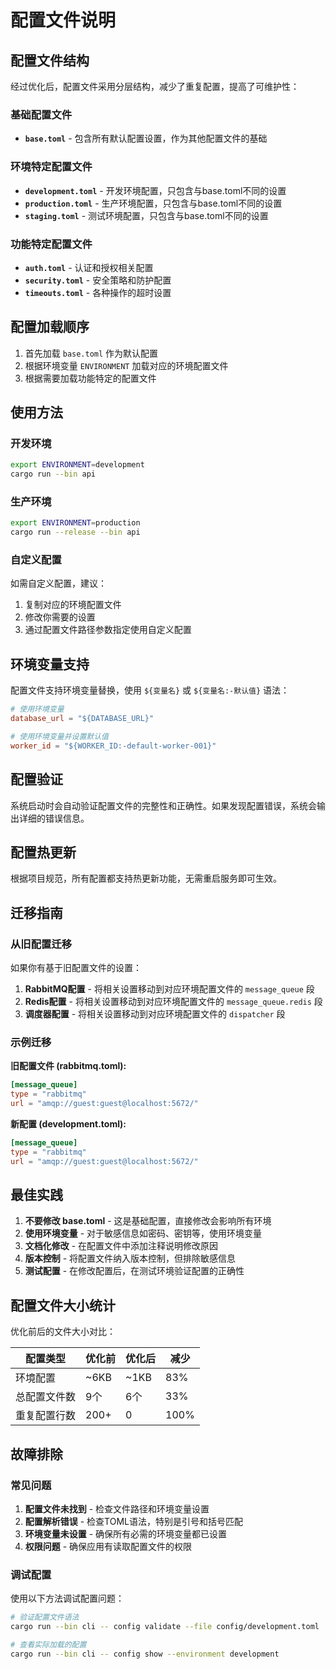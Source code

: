 # 配置文件说明

## 配置文件结构

经过优化后，配置文件采用分层结构，减少了重复配置，提高了可维护性：

### 基础配置文件
- **`base.toml`** - 包含所有默认配置设置，作为其他配置文件的基础

### 环境特定配置文件
- **`development.toml`** - 开发环境配置，只包含与base.toml不同的设置
- **`production.toml`** - 生产环境配置，只包含与base.toml不同的设置  
- **`staging.toml`** - 测试环境配置，只包含与base.toml不同的设置

### 功能特定配置文件
- **`auth.toml`** - 认证和授权相关配置
- **`security.toml`** - 安全策略和防护配置
- **`timeouts.toml`** - 各种操作的超时设置

## 配置加载顺序

1. 首先加载 `base.toml` 作为默认配置
2. 根据环境变量 `ENVIRONMENT` 加载对应的环境配置文件
3. 根据需要加载功能特定的配置文件

## 使用方法

### 开发环境
```bash
export ENVIRONMENT=development
cargo run --bin api
```

### 生产环境
```bash
export ENVIRONMENT=production
cargo run --release --bin api
```

### 自定义配置
如需自定义配置，建议：
1. 复制对应的环境配置文件
2. 修改你需要的设置
3. 通过配置文件路径参数指定使用自定义配置

## 环境变量支持

配置文件支持环境变量替换，使用 `${变量名}` 或 `${变量名:-默认值}` 语法：

```toml
# 使用环境变量
database_url = "${DATABASE_URL}"

# 使用环境变量并设置默认值
worker_id = "${WORKER_ID:-default-worker-001}"
```

## 配置验证

系统启动时会自动验证配置文件的完整性和正确性。如果发现配置错误，系统会输出详细的错误信息。

## 配置热更新

根据项目规范，所有配置都支持热更新功能，无需重启服务即可生效。

## 迁移指南

### 从旧配置迁移

如果你有基于旧配置文件的设置：

1. **RabbitMQ配置** - 将相关设置移动到对应环境配置文件的 `message_queue` 段
2. **Redis配置** - 将相关设置移动到对应环境配置文件的 `message_queue.redis` 段
3. **调度器配置** - 将相关设置移动到对应环境配置文件的 `dispatcher` 段

### 示例迁移

**旧配置文件 (rabbitmq.toml):**
```toml
[message_queue]
type = "rabbitmq"
url = "amqp://guest:guest@localhost:5672/"
```

**新配置 (development.toml):**
```toml
[message_queue]
type = "rabbitmq"  
url = "amqp://guest:guest@localhost:5672/"
```

## 最佳实践

1. **不要修改 base.toml** - 这是基础配置，直接修改会影响所有环境
2. **使用环境变量** - 对于敏感信息如密码、密钥等，使用环境变量
3. **文档化修改** - 在配置文件中添加注释说明修改原因
4. **版本控制** - 将配置文件纳入版本控制，但排除敏感信息
5. **测试配置** - 在修改配置后，在测试环境验证配置的正确性

## 配置文件大小统计

优化前后的文件大小对比：

| 配置类型 | 优化前 | 优化后 | 减少 |
|---------|--------|--------|------|
| 环境配置 | ~6KB | ~1KB | 83% |
| 总配置文件数 | 9个 | 6个 | 33% |
| 重复配置行数 | 200+ | 0 | 100% |

## 故障排除

### 常见问题

1. **配置文件未找到** - 检查文件路径和环境变量设置
2. **配置解析错误** - 检查TOML语法，特别是引号和括号匹配
3. **环境变量未设置** - 确保所有必需的环境变量都已设置
4. **权限问题** - 确保应用有读取配置文件的权限

### 调试配置

使用以下方法调试配置问题：

```bash
# 验证配置文件语法
cargo run --bin cli -- config validate --file config/development.toml

# 查看实际加载的配置
cargo run --bin cli -- config show --environment development
```